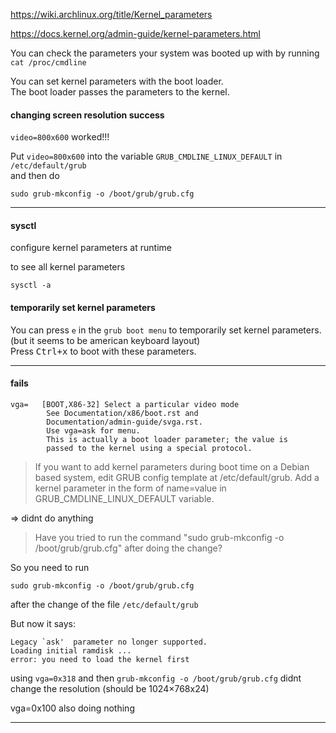 https://wiki.archlinux.org/title/Kernel_parameters

https://docs.kernel.org/admin-guide/kernel-parameters.html

You can check the parameters your system was booted up with by running `cat /proc/cmdline`

You can set kernel parameters with the boot loader.\
The boot loader passes the parameters to the kernel.

#### changing screen resolution success

`video=800x600` worked!!!

Put `video=800x600` into the variable `GRUB_CMDLINE_LINUX_DEFAULT` in `/etc/default/grub`\
and then do
```
sudo grub-mkconfig -o /boot/grub/grub.cfg
```
***
#### sysctl

configure kernel parameters at runtime

to see all kernel parameters
```
sysctl -a
```

#### temporarily set kernel parameters

You can press `e` in the `grub boot menu` to temporarily set kernel parameters.\
(but it seems to be american keyboard layout)\
Press <kbd>Ctrl+x</kbd> to boot with these parameters.

***

#### fails
```
vga=   [BOOT,X86-32] Select a particular video mode
        See Documentation/x86/boot.rst and
        Documentation/admin-guide/svga.rst.
        Use vga=ask for menu.
        This is actually a boot loader parameter; the value is
        passed to the kernel using a special protocol.
```

> If you want to add kernel parameters during boot time on a Debian based system, edit GRUB config template at /etc/default/grub.
Add a kernel parameter in the form of name=value in GRUB_CMDLINE_LINUX_DEFAULT variable.

=> didnt do anything

> Have you tried to run the command "sudo grub-mkconfig -o /boot/grub/grub.cfg" after doing the change?

So you need to run
```
sudo grub-mkconfig -o /boot/grub/grub.cfg
```
after the change of the file `/etc/default/grub`

But now it says:
```
Legacy `ask'  parameter no longer supported.
Loading initial ramdisk ...
error: you need to load the kernel first
```

using `vga=0x318` and then `grub-mkconfig -o /boot/grub/grub.cfg` didnt change the resolution (should be 1024×768x24)

vga=0x100 also doing nothing

***
